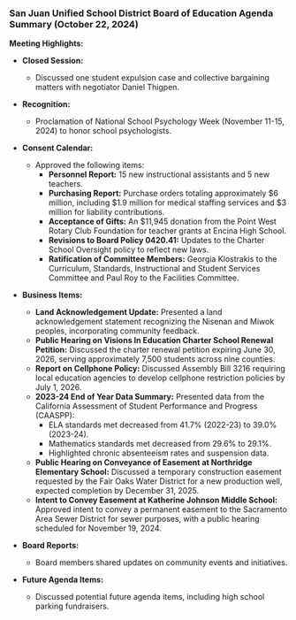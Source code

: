 ### San Juan Unified School District Board of Education Agenda Summary (October 22, 2024)

**Meeting Highlights:**

- **Closed Session:**
  - Discussed one student expulsion case and collective bargaining matters with negotiator Daniel Thigpen.

- **Recognition:**
  - Proclamation of National School Psychology Week (November 11-15, 2024) to honor school psychologists.

- **Consent Calendar:**
  - Approved the following items:
    - **Personnel Report:** 15 new instructional assistants and 5 new teachers.
    - **Purchasing Report:** Purchase orders totaling approximately $6 million, including $1.9 million for medical staffing services and $3 million for liability contributions.
    - **Acceptance of Gifts:** An $11,945 donation from the Point West Rotary Club Foundation for teacher grants at Encina High School.
    - **Revisions to Board Policy 0420.41:** Updates to the Charter School Oversight policy to reflect new laws.
    - **Ratification of Committee Members:** Georgia Klostrakis to the Curriculum, Standards, Instructional and Student Services Committee and Paul Roy to the Facilities Committee.

- **Business Items:**
  - **Land Acknowledgement Update:** Presented a land acknowledgement statement recognizing the Nisenan and Miwok peoples, incorporating community feedback.
  - **Public Hearing on Visions In Education Charter School Renewal Petition:** Discussed the charter renewal petition expiring June 30, 2026, serving approximately 7,500 students across nine counties.
  - **Report on Cellphone Policy:** Discussed Assembly Bill 3216 requiring local education agencies to develop cellphone restriction policies by July 1, 2026.
  - **2023-24 End of Year Data Summary:** Presented data from the California Assessment of Student Performance and Progress (CAASPP):
    - ELA standards met decreased from 41.7% (2022-23) to 39.0% (2023-24).
    - Mathematics standards met decreased from 29.6% to 29.1%.
    - Highlighted chronic absenteeism rates and suspension data.
  - **Public Hearing on Conveyance of Easement at Northridge Elementary School:** Discussed a temporary construction easement requested by the Fair Oaks Water District for a new production well, expected completion by December 31, 2025.
  - **Intent to Convey Easement at Katherine Johnson Middle School:** Approved intent to convey a permanent easement to the Sacramento Area Sewer District for sewer purposes, with a public hearing scheduled for November 19, 2024.

- **Board Reports:**
  - Board members shared updates on community events and initiatives.

- **Future Agenda Items:**
  - Discussed potential future agenda items, including high school parking fundraisers.
